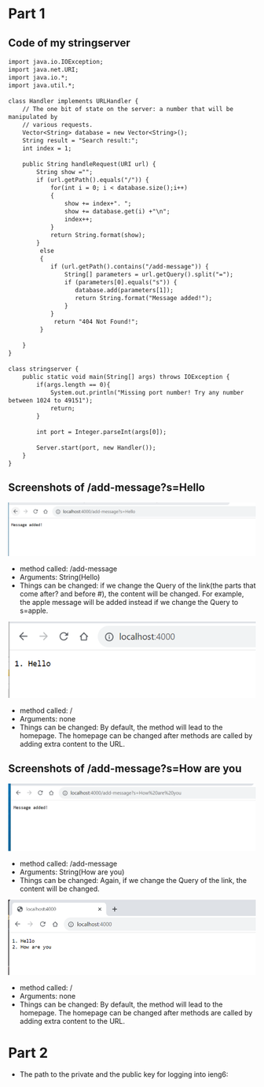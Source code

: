 # Part 1
## Code of my stringserver
```
import java.io.IOException;
import java.net.URI;
import java.io.*;
import java.util.*;

class Handler implements URLHandler {
    // The one bit of state on the server: a number that will be manipulated by
    // various requests.
    Vector<String> database = new Vector<String>();
    String result = "Search result:";
    int index = 1;
    
    public String handleRequest(URI url) {
        String show ="";
        if (url.getPath().equals("/")) {
            for(int i = 0; i < database.size();i++)
            {
                show += index+". ";
                show += database.get(i) +"\n";
                index++;
            }
            return String.format(show);
        } 
         else 
         {
            if (url.getPath().contains("/add-message")) {
                String[] parameters = url.getQuery().split("=");
                if (parameters[0].equals("s")) {
                   database.add(parameters[1]);
                   return String.format("Message added!");
                }
            }
             return "404 Not Found!";
         } 
        
    }
}

class stringserver {
    public static void main(String[] args) throws IOException {
        if(args.length == 0){
            System.out.println("Missing port number! Try any number between 1024 to 49151");
            return;
        }

        int port = Integer.parseInt(args[0]);

        Server.start(port, new Handler());
    }
} 
```
## Screenshots of /add-message?s=Hello
![images](lab2screenshots/addm1.png)
* method called: /add-message
* Arguments: String(Hello)
* Things can be changed: if we change the Query of the link(the parts that come after? and before #), the content will be changed.
For example, the apple message will be added instead if we change the Query to s=apple.

![images](lab2screenshots/addme1.png)
* method called: /
* Arguments: none
* Things can be changed: By default, the method will lead to the homepage. The homepage can be changed after methods are called by adding extra content to the URL.
  
## Screenshots of /add-message?s=How are you
![images](lab2screenshots/addm2.png)
* method called: /add-message
* Arguments: String(How are you)
* Things can be changed: Again, if we change the Query of the link, the content will be changed.
  
![images](lab2screenshots/both.png)
* method called: /
* Arguments: none
* Things can be changed: By default, the method will lead to the homepage. The homepage can be changed after methods are called by adding extra content to the URL.

# Part 2
* The path to the private and the public key for logging into ieng6:
  

